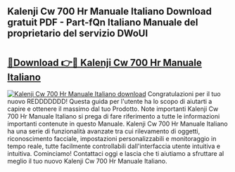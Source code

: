 ## Kalenji Cw 700 Hr Manuale Italiano Download gratuit PDF - Part-fQn Italiano Manuale del proprietario del servizio DWoUI

# <h2><a href="http://dfbtxp.blite.top/?on=Kalenji+Cw+700+Hr+Manuale+Italiano">🔗Download 👉🔴 Kalenji Cw 700 Hr Manuale Italiano</a></h2>

[![Kalenji Cw 700 Hr Manuale Italiano download](https://i.imgur.com/lujVjoI.png)](http://dfbtxp.blite.top/?on=Kalenji+Cw+700+Hr+Manuale+Italiano)
Congratulazioni per il tuo nuovo REDDDDDDD! Questa guida per l'utente ha lo scopo di aiutarti a capire e ottenere il massimo dal tuo Prodotto. Note importanti Kalenji Cw 700 Hr Manuale Italiano si prega di fare riferimento a tutte le informazioni importanti contenute in questo Manuale. Kalenji Cw 700 Hr Manuale Italiano ha una serie di funzionalità avanzate tra cui rilevamento di oggetti, riconoscimento facciale, impostazioni personalizzabili e monitoraggio in tempo reale, tutte facilmente controllabili dall'interfaccia utente intuitiva e intuitiva. Cominciamo! Contattaci oggi e lascia che ti aiutiamo a sfruttare al meglio il tuo nuovo Kalenji Cw 700 Hr Manuale Italiano.
